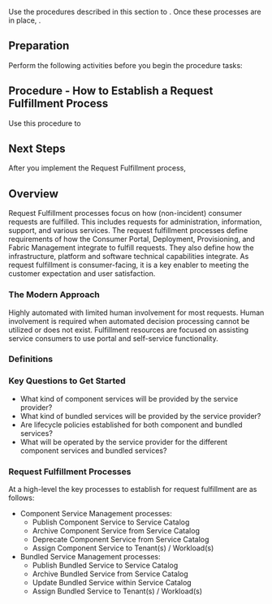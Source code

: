 Use the procedures described in this section to <TODO>. Once these processes are in place, <TODO>. 

 

## Preparation 

Perform the following activities before you begin the procedure tasks: 

<TODO> 

 

## Procedure - How to Establish a Request Fulfillment Process 

Use this procedure to <TODO> 

 

## Next Steps 

After you implement the Request Fulfillment process, <TODO> 

 
## Overview 

Request Fulfillment processes focus on how (non-incident) consumer requests are fulfilled. This includes requests for administration, information, support, and various services. The request fulfillment processes define requirements of how the Consumer Portal, Deployment, Provisioning, and Fabric Management integrate to fulfill requests. They also define how the infrastructure, platform and software technical capabilities integrate. As request fulfillment is consumer-facing, it is a key enabler to meeting the customer expectation and user satisfaction. 

 

### The Modern Approach 

Highly automated with limited human involvement for most requests. Human involvement is required when automated decision processing cannot be utilized or does not exist. Fulfillment resources are focused on assisting service consumers to use portal and self-service functionality. 

 

### Definitions 

<TODO> 

 

### Key Questions to Get Started 

- What kind of component services will be provided by the service provider? 
- What kind of bundled services will be provided by the service provider? 
- Are lifecycle policies established for both component and bundled services? 
- What will be operated by the service provider for the different component services and bundled services? 

 

### Request Fulfillment Processes 

At a high-level the key processes to establish for request fulfillment are as follows: 

- Component Service Management processes: 
  - Publish Component Service to Service Catalog 
  - Archive Component Service from Service Catalog 
  - Deprecate Component Service from Service Catalog 
  - Assign Component Service to Tenant(s) / Workload(s) 
- Bundled Service Management processes: 
  - Publish Bundled Service to Service Catalog 
  - Archive Bundled Service from Service Catalog 
  - Update Bundled Service within Service Catalog 
  - Assign Bundled Service to Tenant(s) / Workload(s) 

